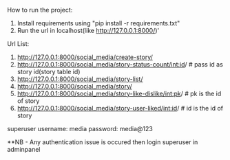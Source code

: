 How to run the project:
1. Install requirements using "pip install -r requirements.txt"
2. Run the url in localhost(like http://127.0.0.1:8000/)'



Url List:
1. http://127.0.0.1:8000/social_media/create-story/
2. http://127.0.0.1:8000/social_media/story-status-count/<int:id>/     # pass id as story id(story table id)
3. http://127.0.0.1:8000/social_media/story-list/
4. http://127.0.0.1:8000/social_media/story/
5. http://127.0.0.1:8000/social_media/story-like-dislike/<int:pk>/    # pk is the id of story
6. http://127.0.0.1:8000/social_media/story-user-liked/<int:id>/      # id is the id of story


superuser username: media
          password: media@123

**NB - Any authentication issue is occured then login superuser in adminpanel
